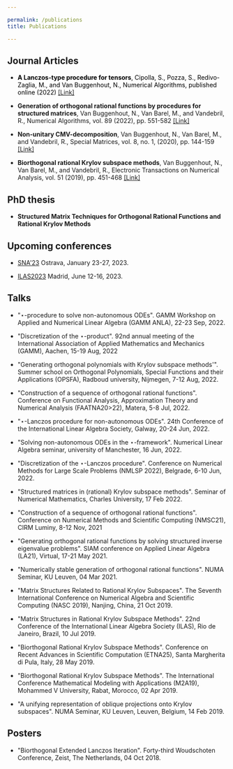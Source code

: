 ```yaml
---

permalink: /publications
title: Publications

---
```




## Journal Articles ##

* <span style="color:black">**A Lanczos-type procedure for tensors**, Cipolla, S., Pozza, S., Redivo-Zaglia, M., and Van Buggenhout, N., Numerical Algorithms, published online (2022)</span>
<a href="https://doi.org/10.1007/s11075-022-01351-6" target="_blank" rel="noopener noreferrer">[Link]</a>

* **Generation of orthogonal rational functions by procedures for structured matrices**, Van Buggenhout, N., Van Barel, M., and Vandebril, R., Numerical Algorithms, vol. 89 (2022), pp. 551-582 <a href="https://doi.org/10.1007/s11075-021-01125-6" target="_blank" rel="noopener noreferrer">[Link]</a>


*  **Non-unitary CMV-decomposition**, Van Buggenhout, N., Van Barel, M., and Vandebril, R., Special Matrices, vol. 8, no. 1, (2020), pp. 144-159 <a href="https://doi.org/10.1515/spma-2020-0107" target="_blank" rel="noopener noreferrer">[Link]</a>

    
*  **Biorthogonal rational Krylov subspace methods**, Van Buggenhout, N., Van Barel, M., and Vandebril, R., Electronic Transactions on Numerical Analysis, vol. 51 (2019), pp. 451-468 <a href="https://doi.org/10.1553/etna_vol51s451" target="_blank" rel="noopener noreferrer">[Link]</a>

    
## PhD thesis ##
* **Structured Matrix Techniques for Orthogonal Rational Functions and Rational Krylov Methods**

## Upcoming conferences ##

* <a href="https://www.ugn.cas.cz/event/2023/sna/">SNA'23</a>  Ostrava, January 23-27, 2023.

* <a href="https://ilas2023.es/">ILAS2023</a>  Madrid, June 12-16, 2023.
    
## Talks ##

* "$\star$-procedure to solve non-autonomous ODEs". GAMM Workshop on Applied and Numerical Linear Algebra (GAMM ANLA), 22-23 Sep, 2022.

* "Discretization of the $\star$-product". 92nd annual meeting of the International Association of Applied Mathematics and Mechanics (GAMM), Aachen, 15-19 Aug, 2022

* "Generating orthogonal polynomials with Krylov subspace methods'". Summer school on Orthogonal Polynomials, Special Functions and their Applications (OPSFA), Radboud university, Nijmegen, 7-12 Aug, 2022.

* "Construction of a sequence of orthogonal rational functions". Conference on Functional Analysis, Approximation Theory and Numerical Analysis (FAATNA20>22), Matera, 5-8 Jul, 2022.

* "$\star$-Lanczos procedure for non-autonomous ODEs". 24th Conference of the International Linear Algebra Society, Galway, 20-24 Jun, 2022.

* "Solving non-autonomous ODEs  in the $\star$-framework". Numerical Linear Algebra seminar, university of Manchester, 16 Jun, 2022.

* "Discretization of the $\star$-Lanczos procedure". Conference on Numerical Methods for Large Scale Problems (NMLSP 2022), Belgrade, 6-10 Jun, 2022.

* "Structured matrices in (rational) Krylov subspace methods". Seminar of Numerical Mathematics, Charles University, 17 Feb 2022.

* "Construction of a sequence of orthogonal rational functions". Conference on Numerical Methods and Scientific Computing (NMSC21), CIRM Luminy, 8-12 Nov, 2021

* "Generating orthogonal rational functions by solving structured inverse eigenvalue problems". SIAM conference on Applied Linear Algebra (LA21), Virtual, 17-21 May 2021.

* "Numerically stable generation of orthogonal rational functions". NUMA Seminar, KU Leuven, 04 Mar 2021.

* "Matrix Structures Related to Rational Krylov Subspaces". The Seventh International Conference on Numerical Algebra and Scientific Computing (NASC 2019), Nanjing, China, 21 Oct 2019. 

* "Matrix Structures in Rational Krylov Subspace Methods". 22nd Conference of the International Linear Algebra Society (ILAS), Rio de Janeiro, Brazil, 10 Jul 2019.

* "Biorthogonal Rational Krylov Subspace Methods". Conference on Recent Advances in Scientific Computation (ETNA25), Santa Margherita di Pula, Italy, 28 May 2019.

* "Biorthogonal Rational Krylov Subspace Methods". The International Conference Mathematical Modeling with Applications (M2A19), Mohammed V University, Rabat, Morocco, 02 Apr 2019.
    
* "A unifying representation of oblique projections onto Krylov subspaces". NUMA Seminar, KU Leuven, Leuven, Belgium, 14 Feb 2019.

## Posters ##
* "Biorthogonal Extended Lanczos Iteration". Forty-third Woudschoten Conference, Zeist, The Netherlands, 04 Oct 2018.


